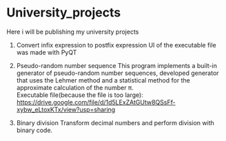 # University_projects
Here i will be publishing my university projects  
  
1) Convert infix expression to postfix expression
UI of the executable file was made with PyQT  
  
2) Pseudo-random number sequence
This program implements a built-in generator of pseudo-random number sequences, developed generator that uses the Lehmer method and a statistical method for the approximate calculation of the number π.  
  Executable file(because the file is too large): https://drive.google.com/file/d/1d5LExZAtGUtw8QSsFf-xybw_eLtoxKTx/view?usp=sharing

3) Binary division
Transform decimal numbers and perform division with binary code. 
